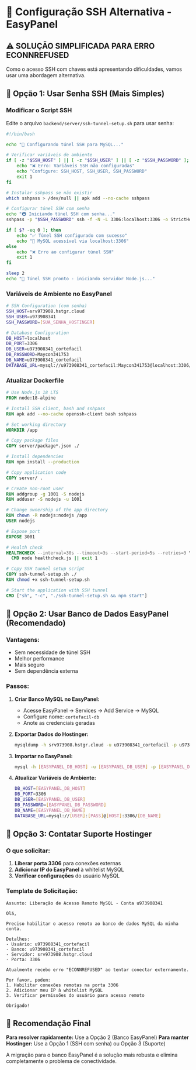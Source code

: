# 🔧 Configuração SSH Alternativa - EasyPanel

## ⚠️ SOLUÇÃO SIMPLIFICADA PARA ERRO ECONNREFUSED

Como o acesso SSH com chaves está apresentando dificuldades, vamos usar uma abordagem alternativa.

## 🎯 Opção 1: Usar Senha SSH (Mais Simples)

### Modificar o Script SSH

Edite o arquivo `backend/server/ssh-tunnel-setup.sh` para usar senha:

```bash
#!/bin/bash

echo "🔧 Configurando túnel SSH para MySQL..."

# Verificar variáveis de ambiente
if [ -z "$SSH_HOST" ] || [ -z "$SSH_USER" ] || [ -z "$SSH_PASSWORD" ]; then
    echo "❌ Erro: Variáveis SSH não configuradas"
    echo "Configure: SSH_HOST, SSH_USER, SSH_PASSWORD"
    exit 1
fi

# Instalar sshpass se não existir
which sshpass > /dev/null || apk add --no-cache sshpass

# Configurar túnel SSH com senha
echo "🚇 Iniciando túnel SSH com senha..."
sshpass -p "$SSH_PASSWORD" ssh -f -N -L 3306:localhost:3306 -o StrictHostKeyChecking=no $SSH_USER@$SSH_HOST

if [ $? -eq 0 ]; then
    echo "✅ Túnel SSH configurado com sucesso"
    echo "📍 MySQL acessível via localhost:3306"
else
    echo "❌ Erro ao configurar túnel SSH"
    exit 1
fi

sleep 2
echo "🚀 Túnel SSH pronto - iniciando servidor Node.js..."
```

### Variáveis de Ambiente no EasyPanel

```bash
# SSH Configuration (com senha)
SSH_HOST=srv973908.hstgr.cloud
SSH_USER=u973908341
SSH_PASSWORD=[SUA_SENHA_HOSTINGER]

# Database Configuration
DB_HOST=localhost
DB_PORT=3306
DB_USER=u973908341_cortefacil
DB_PASSWORD=Maycon341753
DB_NAME=u973908341_cortefacil
DATABASE_URL=mysql://u973908341_cortefacil:Maycon341753@localhost:3306/u973908341_cortefacil
```

### Atualizar Dockerfile

```dockerfile
# Use Node.js 18 LTS
FROM node:18-alpine

# Install SSH client, bash and sshpass
RUN apk add --no-cache openssh-client bash sshpass

# Set working directory
WORKDIR /app

# Copy package files
COPY server/package*.json ./

# Install dependencies
RUN npm install --production

# Copy application code
COPY server/ .

# Create non-root user
RUN addgroup -g 1001 -S nodejs
RUN adduser -S nodejs -u 1001

# Change ownership of the app directory
RUN chown -R nodejs:nodejs /app
USER nodejs

# Expose port
EXPOSE 3001

# Health check
HEALTHCHECK --interval=30s --timeout=3s --start-period=5s --retries=3 \
  CMD node healthcheck.js || exit 1

# Copy SSH tunnel setup script
COPY ssh-tunnel-setup.sh ./
RUN chmod +x ssh-tunnel-setup.sh

# Start the application with SSH tunnel
CMD ["sh", "-c", "./ssh-tunnel-setup.sh && npm start"]
```

## 🎯 Opção 2: Usar Banco de Dados EasyPanel (Recomendado)

### Vantagens:
- Sem necessidade de túnel SSH
- Melhor performance
- Mais seguro
- Sem dependência externa

### Passos:

1. **Criar Banco MySQL no EasyPanel:**
   - Acesse EasyPanel → Services → Add Service → MySQL
   - Configure nome: `cortefacil-db`
   - Anote as credenciais geradas

2. **Exportar Dados do Hostinger:**
   ```bash
   mysqldump -h srv973908.hstgr.cloud -u u973908341_cortefacil -p u973908341_cortefacil > backup.sql
   ```

3. **Importar no EasyPanel:**
   ```bash
   mysql -h [EASYPANEL_DB_HOST] -u [EASYPANEL_DB_USER] -p [EASYPANEL_DB_NAME] < backup.sql
   ```

4. **Atualizar Variáveis de Ambiente:**
   ```bash
   DB_HOST=[EASYPANEL_DB_HOST]
   DB_PORT=3306
   DB_USER=[EASYPANEL_DB_USER]
   DB_PASSWORD=[EASYPANEL_DB_PASSWORD]
   DB_NAME=[EASYPANEL_DB_NAME]
   DATABASE_URL=mysql://[USER]:[PASS]@[HOST]:3306/[DB_NAME]
   ```

## 🎯 Opção 3: Contatar Suporte Hostinger

### O que solicitar:

1. **Liberar porta 3306** para conexões externas
2. **Adicionar IP do EasyPanel** à whitelist MySQL
3. **Verificar configurações** do usuário MySQL

### Template de Solicitação:

```
Assunto: Liberação de Acesso Remoto MySQL - Conta u973908341

Olá,

Preciso habilitar o acesso remoto ao banco de dados MySQL da minha conta.

Detalhes:
- Usuário: u973908341_cortefacil
- Banco: u973908341_cortefacil
- Servidor: srv973908.hstgr.cloud
- Porta: 3306

Atualmente recebo erro "ECONNREFUSED" ao tentar conectar externamente.

Por favor, podem:
1. Habilitar conexões remotas na porta 3306
2. Adicionar meu IP à whitelist MySQL
3. Verificar permissões do usuário para acesso remoto

Obrigado!
```

## 🚀 Recomendação Final

**Para resolver rapidamente:** Use a Opção 2 (Banco EasyPanel)
**Para manter Hostinger:** Use a Opção 1 (SSH com senha) ou Opção 3 (Suporte)

A migração para o banco EasyPanel é a solução mais robusta e elimina completamente o problema de conectividade.